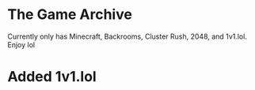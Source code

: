 # The Game Archive
Currently only has Minecraft, Backrooms, Cluster Rush, 2048, and 1v1.lol.
Enjoy lol
# Added 1v1.lol
